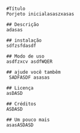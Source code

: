 
        #Título 
        Porjeto inicialasaszxasas

        ## Descrição
        adasas

        ## instalação
        sdfzsfdasdf

        ## Modo de uso
        asdfzxcv asdfWQER

        ## ajude você tambêm
         SADFASDF asasas

        ## Licença
        asDASD

        ## Créditos
        ASDASD

        ## Um pouco mais
        asasASDASD

        

        
    